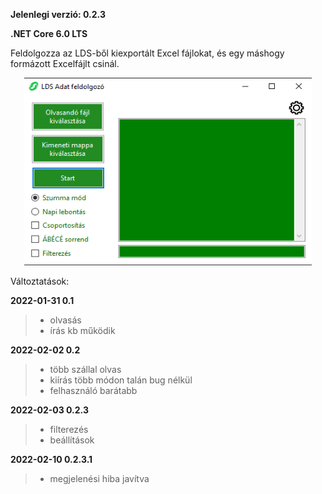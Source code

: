 **Jelenlegi verzió: 0.2.3**

**.NET Core 6.0 LTS**

Feldolgozza az LDS-ből kiexportált Excel fájlokat, és egy máshogy formázott Excelfájlt csinál.

<p align="center">
  <img width="460" height="300" src="https://github.com/Wold0110/LDS_Feldolgozo/blob/master/img/mainform.png?raw=true">
</p>

Változtatások:

**2022-01-31 0.1**
> * olvasás
> * írás
> kb működik

**2022-02-02 0.2**
> * több szállal olvas
> * kiírás több módon talán bug nélkül
> * felhasználó barátabb

**2022-02-03 0.2.3**
> * filterezés
> * beállítások

**2022-02-10 0.2.3.1**
> * megjelenési hiba javítva
